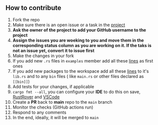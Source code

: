 ## How to contribute

1. Fork the repo
2. Make sure there is an open issue or a task in the [project](https://github.com/users/radumarias/projects/5)
3. **Ask the owner of the project to add your GitHub username to the project**
4. **Assign the issues you are woeking to you and move them in the corresponding status column as you are working on it. If the taks is not an issue yet, convert it to issue first**
5. Make the changes in your fork
6. If you add new `.rs` files in `examples` member add all these [lines](https://github.com/radumarias/rfs/blob/main/src/lib.rs#L1-L17) as first ones
7. If you add new packages to the workspace add all these [lines](https://github.com/radumarias/rfs/blob/main/src/lib.rs#L1-L17) to it's `lib.rs`
   and to any `bin` files (
   like `main.rs` or other files declared as `[[bin]]`)
8. Add tests for your changes, if applicable
9. `cargo fmt --all`, you can configure your **IDE** to do this on
   save, [RustRover](https://www.jetbrains.com/help/rust/rustfmt.html)
   and [VSCode](https://code.visualstudio.com/docs/languages/rust#_formatting)
19. Create a **PR** back to **main** repo to the `main` branch
10. Monitor the checks (GitHub actions run)
11. Respond to any comments
12. In the end, ideally, it will be merged to `main`
